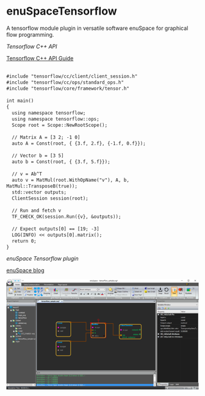 # enuSpaceTensorflow
 A tensorflow module plugin in versatile software enuSpace for graphical flow programming.

*Tensorflow C++ API*

[Tensorflow C++ API Guide](https://www.tensorflow.org/api_guides/cc/guide)

<pre><code>
#include "tensorflow/cc/client/client_session.h"
#include "tensorflow/cc/ops/standard_ops.h"
#include "tensorflow/core/framework/tensor.h"

int main() 
{
  using namespace tensorflow;
  using namespace tensorflow::ops;
  Scope root = Scope::NewRootScope();

  // Matrix A = [3 2; -1 0]
  auto A = Const(root, { {3.f, 2.f}, {-1.f, 0.f}});
  
  // Vector b = [3 5]
  auto b = Const(root, { {3.f, 5.f}});
  
  // v = Ab^T
  auto v = MatMul(root.WithOpName("v"), A, b, MatMul::TransposeB(true));
  std::vector<Tensor> outputs;
  ClientSession session(root);
  
  // Run and fetch v
  TF_CHECK_OK(session.Run({v}, &outputs));
  
  // Expect outputs[0] == [19; -3]
  LOG(INFO) << outputs[0].matrix<float>();
  return 0;
}
</code></pre>

*enuSpace Tensorflow plugin*

[enuSpace blog](http://enuspace.tistory.com)

![Alt text](/image/enuSpaceTensorflow.png "enuSpace plugin (tensorflow)")


